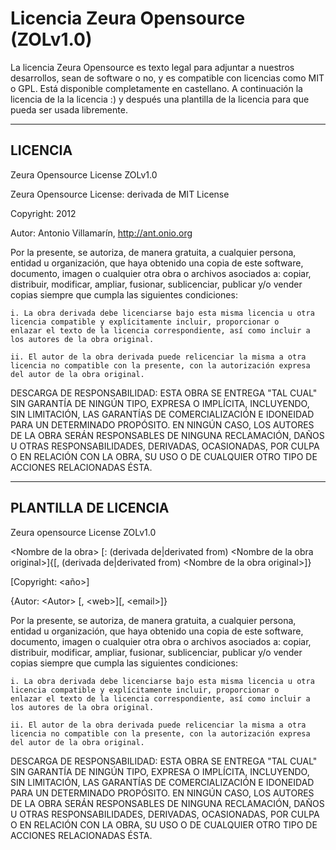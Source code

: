 Licencia Zeura Opensource (ZOLv1.0)
=======================================

La licencia Zeura Opensource es texto legal para adjuntar
a nuestros desarrollos, sean de software o no, y es compatible
con licencias como MIT o GPL.
Está disponible completamente en castellano.
A continuación la licencia de la la licencia :) y después una
plantilla de la licencia para que pueda ser usada libremente.

----
LICENCIA
----

Zeura Opensource License ZOLv1.0

Zeura Opensource License: derivada de MIT License

Copyright: 2012

Autor: Antonio Villamarín, http://ant.onio.org

Por la presente, se autoriza, de manera gratuita, a cualquier persona,
entidad u organización, que haya obtenido una copia de este software,
documento, imagen o cualquier otra obra o archivos asociados a: copiar,
distribuir, modificar, ampliar, fusionar, sublicenciar, publicar y/o
vender copias siempre que cumpla las siguientes condiciones:

	i. La obra derivada debe licenciarse bajo esta misma licencia u otra
	licencia compatible y explícitamente incluir, proporcionar o
	enlazar el texto de la licencia correspondiente, así como incluir a
	los autores de la obra original.

	ii. El autor de la obra derivada puede relicenciar la misma a otra
	licencia no compatible con la presente, con la autorización expresa
	del autor de la obra original.

DESCARGA DE RESPONSABILIDAD: ESTA OBRA SE ENTREGA "TAL CUAL" SIN
GARANTÍA DE NINGÚN TIPO, EXPRESA O IMPLÍCITA, INCLUYENDO, SIN
LIMITACIÓN, LAS GARANTÍAS DE COMERCIALIZACIÓN E IDONEIDAD PARA UN
DETERMINADO PROPÓSITO. EN NINGÚN CASO, LOS AUTORES DE LA OBRA SERÁN
RESPONSABLES DE NINGUNA RECLAMACIÓN, DAÑOS U OTRAS RESPONSABILIDADES,
DERIVADAS, OCASIONADAS, POR CULPA O EN RELACIÓN CON LA OBRA, SU USO O
DE CUALQUIER OTRO TIPO DE ACCIONES RELACIONADAS ÉSTA.

----
PLANTILLA DE LICENCIA
----

Zeura opensource License ZOLv1.0

\<Nombre de la obra\> \[: \(derivada de|derivated from) \<Nombre de la obra original\>\]\{\[, \(derivada de|derivated from) \<Nombre de la obra original\>\]\}

\[Copyright: \<año\>\]

\{Autor: \<Autor\> \[, \<web\>\]\[, \<email\>\]\}

Por la presente, se autoriza, de manera gratuita, a cualquier persona,
entidad u organización, que haya obtenido una copia de este software,
documento, imagen o cualquier otra obra o archivos asociados a: copiar,
distribuir, modificar, ampliar, fusionar, sublicenciar, publicar y/o
vender copias siempre que cumpla las siguientes condiciones:

	i. La obra derivada debe licenciarse bajo esta misma licencia u otra
	licencia compatible y explícitamente incluir, proporcionar o
	enlazar el texto de la licencia correspondiente, así como incluir a
	los autores de la obra original.

	ii. El autor de la obra derivada puede relicenciar la misma a otra
	licencia no compatible con la presente, con la autorización expresa
	del autor de la obra original.

DESCARGA DE RESPONSABILIDAD: ESTA OBRA SE ENTREGA "TAL CUAL" SIN
GARANTÍA DE NINGÚN TIPO, EXPRESA O IMPLÍCITA, INCLUYENDO, SIN
LIMITACIÓN, LAS GARANTÍAS DE COMERCIALIZACIÓN E IDONEIDAD PARA UN
DETERMINADO PROPÓSITO. EN NINGÚN CASO, LOS AUTORES DE LA OBRA SERÁN
RESPONSABLES DE NINGUNA RECLAMACIÓN, DAÑOS U OTRAS RESPONSABILIDADES,
DERIVADAS, OCASIONADAS, POR CULPA O EN RELACIÓN CON LA OBRA, SU USO O
DE CUALQUIER OTRO TIPO DE ACCIONES RELACIONADAS ÉSTA.